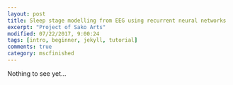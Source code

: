 ```yaml
---
layout: post
title: Sleep stage modelling from EEG using recurrent neural networks 
excerpt: "Project of Sako Arts"
modified: 07/22/2017, 9:00:24
tags: [intro, beginner, jekyll, tutorial]
comments: true
category: mscfinished
---
```


Nothing to see yet...
